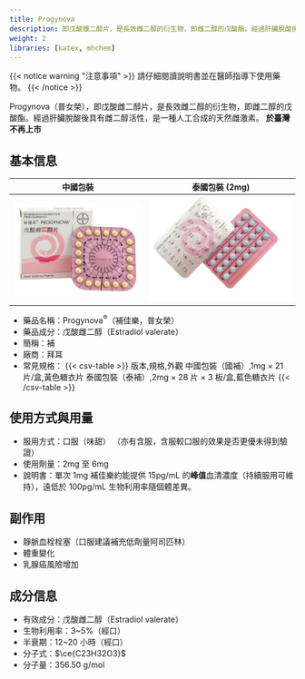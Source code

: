 ```yaml
---
title: Progynova
description: 即戊酸雌二醇片，是長效雌二醇的衍生物，即雌二醇的戊酸酯。經過肝臟脫酸後具有雌二醇活性，是一種人工合成的天然雌激素。
weight: 2
libraries: [katex, mhchem]
---
```


{{< notice warning "注意事項" >}}
請仔細閱讀說明書並在醫師指導下使用藥物。
{{< /notice >}}

Progynova（普女榮），即戊酸雌二醇片，是長效雌二醇的衍生物，即雌二醇的戊酸酯。經過肝臟脫酸後具有雌二醇活性，是一種人工合成的天然雌激素。
**於臺灣不再上市**

## 基本信息

| 中國包裝 | 泰國包裝 (2mg) |
| :--: | :--:|
| ![!](progynova.jpg) | ![!](progynova-th.png)|

- 藥品名稱：Progynova<sup>&reg;</sup>（補佳樂，普女榮）
- 藥品成分：戊酸雌二醇（Estradiol valerate）
- 簡稱：補
- 廠商：拜耳
- 常見規格：
{{< csv-table >}}
版本,規格,外觀
中國包裝（國補）,1mg × 21 片/盒,黃色糖衣片
泰國包裝（泰補）,2mg × 28 片 × 3 板/盒,藍色糖衣片
{{< /csv-table >}}

## 使用方式與用量

- 服用方式：口服（味甜）
（亦有含服，含服較口服的效果是否更優未得到驗證）
- 使用劑量：2mg 至 6mg
- 說明書：單次 1mg 補佳樂約能提供 15pg/mL 的**峰值**血清濃度（持續服用可維持），遠低於 100pg/mL
  生物利用率隨個體差異。

## 副作用

- 靜脈血栓栓塞（口服建議補充低劑量阿司匹林）
- 體重變化
- 乳腺癌風險增加

## 成分信息

- 有效成分：戊酸雌二醇（Estradiol valerate）
- 生物利用率：3~5%（經口）
- 半衰期：12~20 小時（經口）
- 分子式：$\ce{C23H32O3}$
- 分子量：356.50 g/mol
